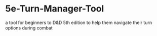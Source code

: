 # 5e-Turn-Manager-Tool
a tool for beginners to D&amp;D 5th edition to help them navigate their turn options during combat
